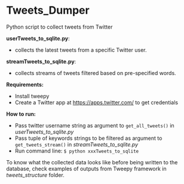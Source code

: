 # Tweets_Dumper
Python script to collect tweets from Twitter


__userTweets_to_sqlite.py__:
* collects the latest tweets from a specific Twitter user.

__streamTweets_to_sqlite.py__:
* collects streams of tweets filtered based on pre-specified words.


__Requirements:__
* Install tweepy
* Create a Twitter app at https://apps.twitter.com/ to get credentials

__How to run:__
* Pass twitter username string as argument to `get_all_tweets()` in _userTweets_to_sqlite.py_
* Pass tuple of keywords strings to be filtered as argument to `get_tweets_stream()` in _streamTweets_to_sqlite.py_
* Run command line: `$ python xxxTweets_to_sqlite`


To know what the collected data looks like before being written to the database, check examples of outputs from Tweepy framework in _tweets_structure_ folder.
